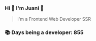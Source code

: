 ### Hi 👋 I&#39;m Juani 🦁

> I&#39;m a Frontend Web Developer SSR

### 📚 Days being a developer: 855
